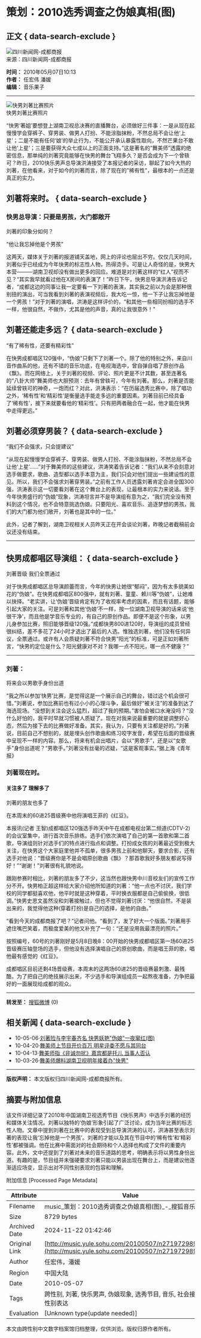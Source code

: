 # 策划：2010选秀调查之伪娘真相(图)

## 正文 { data-search-exclude }


![四川新闻网-成都商报](http://photocdn.sohu.com/20061227/Img247299768.gif)  
来源：四川新闻网-成都商报  

**时间：** 2010年05月07日10:13  
**作者：** 任宏伟 潘媛  
**编辑：** 音乐果子  

---

![快男刘著比赛照片](http://photocdn.sohu.com/20100507/Img271972991.jpg)  
快男刘著比赛照片

“快男‘著姐’要想登上湖南卫视总决赛的直播舞台，必须做好三件事：一是从现在起慢慢学会穿裤子、穿男装、做男人打扮、不能涂脂抹粉，不然总局不会让他‘上星’；二是不能有任何‘娘’的举止行为，不能公开承认暴露性取向，不然芒果台不敢让他‘上星’；三是要获得大众七成以上的正面支持。”这是著名的“舞美师”透露的绝密信息，那单纯的刘著究竟能够在快男的舞台飞翔多久？是否会成为下一个曾轶可？昨日，2010快乐男声总导演洪涛接受了本报记者的采访，聊起了如今大热的刘著，在他看来，对于如今的刘著而言，除了现在的"稀有性"，最根本的一点还是真正的实力。

## 刘著将来时。 { data-search-exclude }

### 快男总导演：只要是男孩，大门都敞开

刘著的印象分如何？

“他让我忘掉他是个男孩”

这两天，媒体关于刘著的报道铺天盖地，网上的评论也层出不穷。仅仅几天时间，刘著似乎已经成为今年快男的标志性人物，热得烫手。可是让人奇怪的是，快男大本营———湖南卫视却没有做出更多的回应。难道是对刘著这样的“红人”视而不见？“其实我早就看过他在X房间的表演了！”昨日下午，快男总导演洪涛告诉记者，“成都这边的同事让我一定要看一下刘著的表演，其实我之前以为会是那种很别扭的演出，可当我看到刘著的表演视频后，我大吃一惊，他一下子让我忘掉他是一个男孩！”对于刘著的演唱，洪涛是这样评价的，“和其他一些相同扮相的选手不一样，他很自然，不做作，尤其是他的声音，真的让我很意外！”

## 刘著还能走多远？ { data-search-exclude }

“有了稀有性，还要有精彩性”

在快男成都唱区120强中，“伪娘”只剩下了刘著一个。除了他的特别之外，来自川音作曲系的他，还有不错的音乐功底，在电视海选中，曾自弹自唱了原创作品《飘》。而在网络上，关于刘著的视频、评论、照片更是不计其数，甚至连著名的“八卦大师”舞美师也大胆预测：去年有曾轶可，今年有刘著。那么，刘著是否能延续曾轶可的神奇，一炮而红？对此，洪涛表示：“在历届选秀比赛中，除了唱功之外，‘稀有性’和‘精彩性’是衡量选手能走多远的重要因素。刘著目前已经具备了‘稀有性’，接下来就要看他的‘精彩性’。只有把两者融合在一起，他才能在快男中走得更远。”

## 刘著必须穿男装？ { data-search-exclude }

“我们不会强求，只会提建议”

“从现在起慢慢学会穿裤子、穿男装、做男人打扮、不能涂脂抹粉，不然总局不会让他‘上星’……”对于舞美师的这些建议，洪涛笑着告诉记者：“我们从来不会刻意对选手做要求，歌曲、造型都以选手本意为主，我们只会对他们提出一些建设性的意见。所以，我们不会强求刘著穿男装。”之前有工作人员透露刘著肯定会进全国300强，洪涛表示这一切要看刘著在这个舞台上的表现，让最根本的实力来说话。至于今年快男盛行的“伪娘”现象，洪涛坦言并不是导演组有意为之，“我们完全没有预料到这个情况，也不会特意挑选伪娘。只要阳光、喜欢音乐、追逐梦想的男孩，我们的大门都为他们敞开，刘著也是其中的一位。”

此外，记者了解到，湖南卫视相关人员昨天正在开会谈论刘著，昨晚记者截稿前会议还没有结束。

---

## 快男成都唱区导演组： { data-search-exclude }

刘著晋级 我们全票通过

对于快男成都唱区总导演颜蕾而言，今年的快男让她很“郁闷”，因为有太多貌美如花的“伪娘”。在快男成都唱区800强中，就有刘著、童童、赖川等“伪娘”，让她难以抉择。“老实讲，让‘伪娘’晋级肯定有为了收视率考虑的因素，而且有话题，能够引起大家的关注。可是刘著和其他‘伪娘’不一样，按一位湖南卫视导演的话来说‘他很干净’，而且他是学音乐专业的，有自己的原创作品。即便不是这个形象，以男儿身参加比赛，照旧能够晋级120强。”成都快男800进120时，导演组的成员曾经很纠结，差不多花了24小时才选出了最后的人选。惟独选刘著，他们没有任何异议，全票通过。或许有人会质疑刘著不符合快男“阳光”的标准，可是正如刘著所言，“快男的定位是什么？阳光健康对不对？我哪一点不阳光，哪一点不健康？”  

---

### 刘著：

将来会以男歌手身份出道

“我之所以参加‘快男’比赛，是觉得这是一个展示自己的舞台，错过这个机会很可惜。”刘著说，参加比赛前也有过小小的心理斗争，最后做好“被关注”的准备到达了海选现场。“没想到关注会这么猛烈，超过了我的预期。”害怕会被口水淹没吗？“没什么好怕的，我平时早就习惯被人质疑了。现在对我来说最重要的就是调整好心态，然后为接下去的比赛做好准备。其实，我认为，只要有关注都是好的。”刘著说，目前自己不想别的，就是埋头创作歌曲和练习咬字发音，希望在后面的晋级赛中呈现不一样的内容。那么，将来有机会出唱片，会以“男歌手”，还是以“女歌手”身份出道呢？“男歌手。”刘著没有丝毫的迟疑，“这是客观事实。”据上海《青年报》

### 刘著现在时。

#### 关注多了 理解多了

刘著的朋友也多了

在本周末的60进25晋级赛中他将演唱王菲的《红豆》。

本报讯(记者 王智)成都唱区120强选手昨天中午在成都电视台第二频道(CDTV-2)的会议室集中，进行首次音乐排练。选手们依次演唱了自己的第一首歌和第二首歌，导演组则针对选手们的特点进行指点和调整。打扮成女孩的刘著最近受到极大关注，在快男这个大家庭里他并不孤单，很多男孩上前和他聊天，要求合影，还有选手对他说：“晋级赛你是不是会唱原创歌曲《飘》？那首歌我好多朋友都说写得好！”“谢谢！”刘著很有礼貌地说。

跟刚参赛时相比，刘著的朋友多了不少，这当然也跟快男中川音校友们的宣传工作分不开。快男柏正超这样给大家介绍他所知道的刘著：“他一点也不讨厌，我们学校的同学都挺喜欢他，他平时就是这种穿着，平时换衣服都是自己偷偷换，很低调。”快男史思文虽然没和刘著接触过，但也不觉得刘著讨厌：“他很自然，不是装出来的，我觉得他这种(穿着打扮)是自己的选择，是他的自由。”

“看到今天的成都商报了吧？”记者问他。“看到了，发了好大一个版面。”刘著用手遮住嘴巴笑着，而极度爱美的他又补充了一句：“还是没用我最漂亮的照片。”

按照编号，60号的刘著刚好是5月8日晚8：00开始的快男成都唱区第一场60进25晋级赛压轴登场的选手，但他没有选择演唱自己的原创歌曲，而是唱王菲的歌，唱他最有感觉的《红豆》。

成都唱区目前还剩4场晋级赛，本周末的这两场60进25的晋级赛最刺激、最残酷，为了把自己的绝技展示出来，不少选手和导演组成员一起熬夜准备，力争把最好的一面展现给成都的观众。

--- 

**转发至：** [搜狐微博](http://comment2.news.sohu.com/t_271972989.html) (0) 

## 相关新闻 { data-search-exclude }

-   10-05-06·[刘著险与李宇春齐名 快男妖艳"伪娘"一夜窜红(图)](http://music.yule.sohu.com/20100506/n271947695.shtml)
-   10-04-20·[舞美师上节目开价百万 明星评委不愿与其同台](http://yule.sohu.com/20100420/n271619564.shtml)
-   10-04-13·[舞美师指《非诚勿扰》嘉宾都是托儿 当事人否认](http://yule.sohu.com/20100326/n271108854.shtml)
-   10-03-26·[舞美师爆料湖南卫视明年接着办"快男"](http://yule.sohu.com/20090905/n266483574.shtml)

--- 

**版权声明：** 本文版权归四川新闻网-成都商报所有。  


## 摘要与附加信息

<!-- tcd_abstract -->
该文件详细记录了2010年中国湖南卫视选秀节目《快乐男声》中选手刘著的经历和媒体关注情况。刘著以独特的‘伪娘’形象引起了广泛讨论，成为当年比赛的标志性人物。文章中提到刘著在比赛中的表现受到总导演洪涛的认可，洪涛甚至表示刘著的表现让我‘忘掉他是一个男孩’。刘著的才能以及其在节目中的‘稀有性’和‘精彩性’都被强调。他在比赛中需面对的社会期待和个人选择也构成了文件的重要内容。此外，文中还提到了刘著对未来的音乐道路的思考，明确表示将以男性身份出道。有趣的是，节目组并未强硬要求刘著只能以男装出现在舞台上，而是建议他逐渐适应场变，显示出对不同性别表现的包容和理解。
<!-- tcd_abstract_end -->

附加信息 [Processed Page Metadata]

| Attribute       | Value                                  |
|-----------------|----------------------------------------|
| Filename        | music_策划：2010选秀调查之伪娘真相(图)_-_搜狐音乐.md                             |
| Size            | 8729 bytes                           |
| Archived Date   | 2024-11-22 01:42:46                             |
| Original Link   | [http://music.yule.sohu.com/20100507/n271972989.shtml](http://music.yule.sohu.com/20100507/n271972989.shtml)                       |
| Author          | 任宏伟，潘媛                               |
| Region          | 中国大陆                               |
| Date            | 2010-05-07                                 |
| Tags            | 跨性别, 刘著, 快乐男声, 伪娘现象, 选秀节目, 音乐, 社会接受度, 性别表达                                 |
| Evaluation            | [Unknown type(update needed)]                                 |
<!-- tcd_table_end -->

本文由跨性别中文数字档案馆归档整理，仅供浏览。版权归原作者所有。
